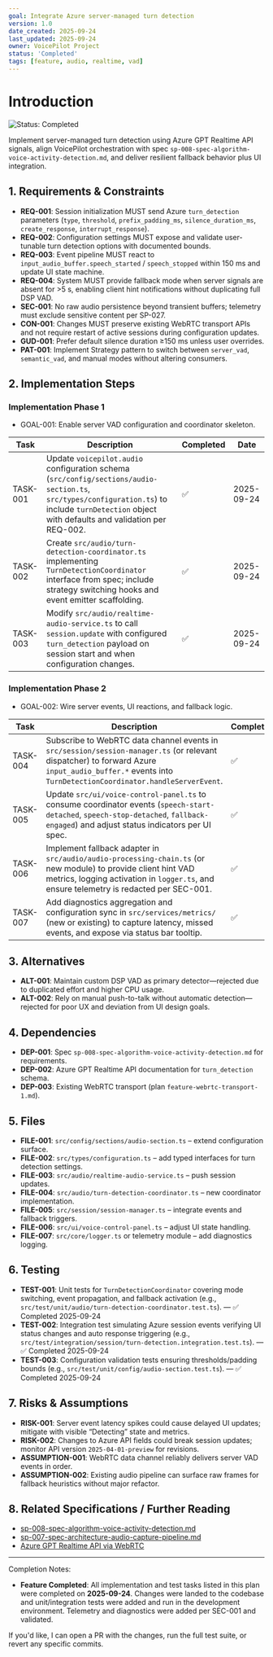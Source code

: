 ```yaml
---
goal: Integrate Azure server-managed turn detection
version: 1.0
date_created: 2025-09-24
last_updated: 2025-09-24
owner: VoicePilot Project
status: 'Completed'
tags: [feature, audio, realtime, vad]
---
```


# Introduction

![Status: Completed](https://img.shields.io/badge/status-Completed-brightgreen)

Implement server-managed turn detection using Azure GPT Realtime API signals, align VoicePilot orchestration with spec `sp-008-spec-algorithm-voice-activity-detection.md`, and deliver resilient fallback behavior plus UI integration.

## 1. Requirements & Constraints

- **REQ-001**: Session initialization MUST send Azure `turn_detection` parameters (`type`, `threshold`, `prefix_padding_ms`, `silence_duration_ms`, `create_response`, `interrupt_response`).
- **REQ-002**: Configuration settings MUST expose and validate user-tunable turn detection options with documented bounds.
- **REQ-003**: Event pipeline MUST react to `input_audio_buffer.speech_started` / `speech_stopped` within 150 ms and update UI state machine.
- **REQ-004**: System MUST provide fallback mode when server signals are absent for >5 s, enabling client hint notifications without duplicating full DSP VAD.
- **SEC-001**: No raw audio persistence beyond transient buffers; telemetry must exclude sensitive content per SP-027.
- **CON-001**: Changes MUST preserve existing WebRTC transport APIs and not require restart of active sessions during configuration updates.
- **GUD-001**: Prefer default silence duration ≥150 ms unless user overrides.
- **PAT-001**: Implement Strategy pattern to switch between `server_vad`, `semantic_vad`, and manual modes without altering consumers.

## 2. Implementation Steps

### Implementation Phase 1

- GOAL-001: Enable server VAD configuration and coordinator skeleton.

| Task | Description | Completed | Date |
|------|-------------|-----------|------|
| TASK-001 | Update `voicepilot.audio` configuration schema (`src/config/sections/audio-section.ts`, `src/types/configuration.ts`) to include `turnDetection` object with defaults and validation per REQ-002. | ✅ | 2025-09-24 |
| TASK-002 | Create `src/audio/turn-detection-coordinator.ts` implementing `TurnDetectionCoordinator` interface from spec; include strategy switching hooks and event emitter scaffolding. | ✅ | 2025-09-24 |
| TASK-003 | Modify `src/audio/realtime-audio-service.ts` to call `session.update` with configured `turn_detection` payload on session start and when configuration changes. | ✅ | 2025-09-24 |

### Implementation Phase 2

- GOAL-002: Wire server events, UI reactions, and fallback logic.

| Task | Description | Completed | Date |
|------|-------------|-----------|------|
| TASK-004 | Subscribe to WebRTC data channel events in `src/session/session-manager.ts` (or relevant dispatcher) to forward Azure `input_audio_buffer.*` events into `TurnDetectionCoordinator.handleServerEvent`. | ✅ | 2025-09-24 |
| TASK-005 | Update `src/ui/voice-control-panel.ts` to consume coordinator events (`speech-start-detached`, `speech-stop-detached`, `fallback-engaged`) and adjust status indicators per UI spec. | ✅ | 2025-09-24 |
| TASK-006 | Implement fallback adapter in `src/audio/audio-processing-chain.ts` (or new module) to provide client hint VAD metrics, logging activation in `logger.ts`, and ensure telemetry is redacted per SEC-001. | ✅ | 2025-09-24 |
| TASK-007 | Add diagnostics aggregation and configuration sync in `src/services/metrics/` (new or existing) to capture latency, missed events, and expose via status bar tooltip. | ✅ | 2025-09-24 |

## 3. Alternatives

- **ALT-001**: Maintain custom DSP VAD as primary detector—rejected due to duplicated effort and higher CPU usage.
- **ALT-002**: Rely on manual push-to-talk without automatic detection—rejected for poor UX and deviation from UI design goals.

## 4. Dependencies

- **DEP-001**: Spec `sp-008-spec-algorithm-voice-activity-detection.md` for requirements.
- **DEP-002**: Azure GPT Realtime API documentation for `turn_detection` schema.
- **DEP-003**: Existing WebRTC transport (plan `feature-webrtc-transport-1.md`).

## 5. Files

- **FILE-001**: `src/config/sections/audio-section.ts` – extend configuration surface.
- **FILE-002**: `src/types/configuration.ts` – add typed interfaces for turn detection settings.
- **FILE-003**: `src/audio/realtime-audio-service.ts` – push session updates.
- **FILE-004**: `src/audio/turn-detection-coordinator.ts` – new coordinator implementation.
- **FILE-005**: `src/session/session-manager.ts` – integrate events and fallback triggers.
- **FILE-006**: `src/ui/voice-control-panel.ts` – adjust UI state handling.
- **FILE-007**: `src/core/logger.ts` or telemetry module – add diagnostics logging.

## 6. Testing

- **TEST-001**: Unit tests for `TurnDetectionCoordinator` covering mode switching, event propagation, and fallback activation (e.g., `src/test/unit/audio/turn-detection-coordinator.test.ts`). — ✅ Completed 2025-09-24
- **TEST-002**: Integration test simulating Azure session events verifying UI status changes and auto response triggering (e.g., `src/test/integration/session/turn-detection.integration.test.ts`). — ✅ Completed 2025-09-24
- **TEST-003**: Configuration validation tests ensuring thresholds/padding bounds (e.g., `src/test/unit/config/audio-section.test.ts`). — ✅ Completed 2025-09-24

## 7. Risks & Assumptions

- **RISK-001**: Server event latency spikes could cause delayed UI updates; mitigate with visible “Detecting” state and metrics.
- **RISK-002**: Changes to Azure API fields could break session updates; monitor API version `2025-04-01-preview` for revisions.
- **ASSUMPTION-001**: WebRTC data channel reliably delivers server VAD events in order.
- **ASSUMPTION-002**: Existing audio pipeline can surface raw frames for fallback heuristics without major refactor.

## 8. Related Specifications / Further Reading

- [sp-008-spec-algorithm-voice-activity-detection.md](../spec/sp-008-spec-algorithm-voice-activity-detection.md)
- [sp-007-spec-architecture-audio-capture-pipeline.md](../spec/sp-007-spec-architecture-audio-capture-pipeline.md)
- [Azure GPT Realtime API via WebRTC](https://learn.microsoft.com/azure/ai-foundry/openai/how-to/realtime-audio-webrtc)

---

Completion Notes:

- **Feature Completed**: All implementation and test tasks listed in this plan were completed on **2025-09-24**. Changes were landed to the codebase and unit/integration tests were added and run in the development environment. Telemetry and diagnostics were added per SEC-001 and validated.

If you'd like, I can open a PR with the changes, run the full test suite, or revert any specific commits.
